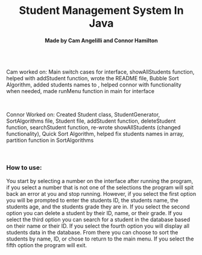 <h1 style="text-align: center">Student Management System In Java</h1>
<h4 style="text-align: center">Made by Cam Angelilli and Connor Hamilton</h4>
<br>
<br>
<p>Cam worked on: Main switch cases for interface, showAllStudents function, helped with addStudent function, 
wrote the README file, Bubble Sort Algorithm, added students names to , helped connor with
functionality when needed, made runMenu function in main for interface</p>
<br>
<p>Connor Worked on: Created Student class, StudentGenerator, SortAlgorithms file, Student file, addStudent function, deleteStudent function, searchStudent 
function, re-wrote showAllStudents (changed functionality), Quick Sort Algorithm, helped fix
students names in array, partition function in SortAlgorithms</p>
<br>
<h3>How to use:</h3>
<p>You start by selecting a number on the interface after running the program, if you 
select a number that is not one of the selections the program will spit back an error
at you and stop running. However, if you select the first option you will be prompted
to enter the students ID, the students name, the students age, and the students grade they
are in. If you select the second option you can delete a student by their ID, name, or their
grade. If you select the third option you can search for a student in the database
based on their name or their ID. If you select the fourth option you will display
all students data in the database. From there you can choose to sort the students by name, ID, or chose to return
to the main menu. If you select the fifth option the program will exit.</p>